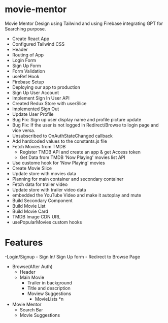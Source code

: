 # movie-mentor
Movie Mentor Design using Tailwind and using Firebase integrating GPT for Searching purpose.

- Create React App
- Configured Tailwind CSS
- Header
- Routing of App
- Login Form
- Sign Up Form
- Form Validation
- useRef Hook
- Firebase Setup
- Deploying our app to production
- Sign Up User Account
- Implement Sign In User API
- Created Redux Store with userSlice
- Implemented Sign Out
- Update User Profile
- Bug Fix: Sign up user display name and profile picture update
- Bug Fix: If the user is not logged in Redirect/Browse to login page and vice versa.
- Unsubscribed to OnAuthStateChanged callback
- Add hardcoded values to the constants.js file
- Fetch Movies from TMDB
  - Register TMDB API and create an app & get Access token
  - Get Data from TMDB 'Now Playing' movies list API
- Use custome hook for 'Now Playing' movies
- Create Movie Slice 
- Update store with movies data
- Planning for main container and secondary container
- Fetch data for trailer video
- Update store with trailer video data
- embedded the YouTube Video and make it autoplay and mute
- Build Secondary Component
- Build Movie List
- Build Movie Card
- TMDB Image CDN URL
- usePopularMovies custom hooks


# Features

-Login/Signup - Sign In/ Sign Up form - Redirect to Browse Page

- Browse(After Auth)
  - Header
  - Main Movie
    - Trailer in background
    - Title and description
    - Moview Suggestions
      - MovieLists \*n
- Movie Mentor
  - Search Bar
  - Movie Suggestions
